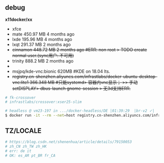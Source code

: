 # 

## debug

**x11docker/xx**

- xfce
- mate 450.97 MB  4 months ago
- lxde 195.96 MB  4 months ago
- lxqt 291.37 MB  2 months ago
- ~~cinnamon 448.72 MB  2 months ago #ERR: non root > TODO create normal user.(sync用户: 不可用)~~
- trinity 888.2 MB  2 months ago
- 
- msjpq/kde-vnc:bionic 620MB  #KDE on 18.04 lts. 
- ~~registry.cn-shenzhen.aliyuncs.com/infrastlabs/docker-ubuntu-desktop-vnc:lite1 366.348 MB #只能systemd> 容器内vnc显示； >> 手动setDISPLAY> dbus-launch gnome-session > 无3d支持ERR.~~

```bash
# fk-crossover
# infrastlabs/crossover:xser25-slim

# headless @ vm23-197 in .../docker-headless/DE |01:39:29  |br-v2 ✓| 
$ docker run -it --rm --net=host registry.cn-shenzhen.aliyuncs.com/infrastlabs/docker-headless:xfce-deb9-v1
```

## TZ/LOCALE

```bash
# https://blog.csdn.net/shenenhua/article/details/79150053
# zh_CN zh_TW zh_HK
# err: de it 
# OK: es_AR pt_BR fr_CA
```
